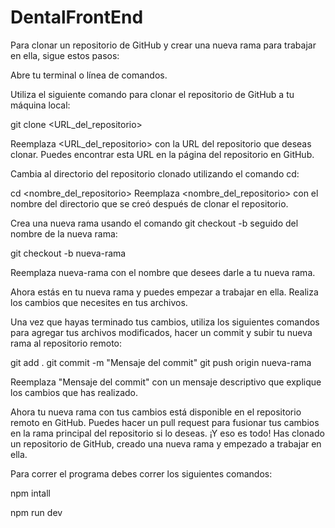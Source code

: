 # DentalFrontEnd

Para clonar un repositorio de GitHub y crear una nueva rama para trabajar en ella, sigue estos pasos:

Abre tu terminal o línea de comandos.

Utiliza el siguiente comando para clonar el repositorio de GitHub a tu máquina local:

git clone <URL_del_repositorio>

Reemplaza <URL_del_repositorio> con la URL del repositorio que deseas clonar. Puedes encontrar esta URL en la página del repositorio en GitHub.

Cambia al directorio del repositorio clonado utilizando el comando cd:

cd <nombre_del_repositorio>
Reemplaza <nombre_del_repositorio> con el nombre del directorio que se creó después de clonar el repositorio.

Crea una nueva rama usando el comando git checkout -b seguido del nombre de la nueva rama:

git checkout -b nueva-rama

Reemplaza nueva-rama con el nombre que desees darle a tu nueva rama.

Ahora estás en tu nueva rama y puedes empezar a trabajar en ella. Realiza los cambios que necesites en tus archivos.

Una vez que hayas terminado tus cambios, utiliza los siguientes comandos para agregar tus archivos modificados, hacer un commit y subir tu nueva rama al repositorio remoto:

git add .
git commit -m "Mensaje del commit"
git push origin nueva-rama

Reemplaza "Mensaje del commit" con un mensaje descriptivo que explique los cambios que has realizado.

Ahora tu nueva rama con tus cambios está disponible en el repositorio remoto en GitHub. Puedes hacer un pull request para fusionar tus cambios en la rama principal del repositorio si lo deseas.
¡Y eso es todo! Has clonado un repositorio de GitHub, creado una nueva rama y empezado a trabajar en ella.

Para correr el programa debes correr los siguientes comandos:

npm intall

npm run dev
